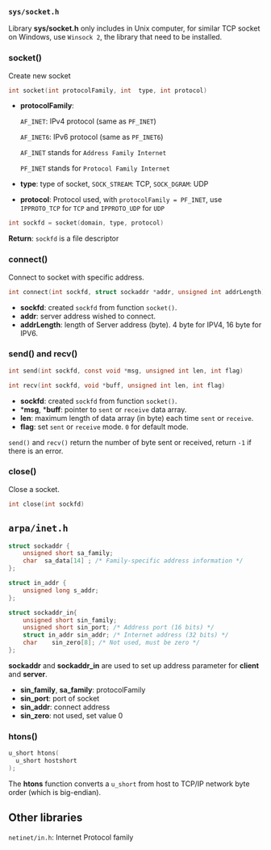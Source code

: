### ``sys/socket.h``

Library **sys/socket.h** only includes in Unix computer, for similar TCP socket on Windows, use ``Winsock 2``, the library that need to be installed.

### socket()

Create new socket

```c
int socket(int protocolFamily, int  type, int protocol)
```

* **protocolFamily**: 

    ``AF_INET``: IPv4 protocol (same as ``PF_INET``)

    ``AF_INET6``: IPv6 protocol (same as ``PF_INET6``)

    ``AF_INET`` stands for ``Address Family Internet``

    ``PF_INET`` stands for ``Protocol Family Internet``

* **type**: type of socket, ``SOCK_STREAM``: TCP, ``SOCK_DGRAM``: UDP
* **protocol**: Protocol used, with ``protocolFamily = PF_INET``, use ``IPPROTO_TCP`` for ``TCP`` and ``IPPROTO_UDP`` for ``UDP``

```c
int sockfd = socket(domain, type, protocol)
```

**Return**: ``sockfd`` is a file descriptor

### connect()

Connect to socket with specific address.

```c
int connect(int sockfd, struct sockaddr *addr, unsigned int addrLength) 
```

*  **sockfd**: created ``sockfd`` from function ``socket()``.
*  **addr**: server address wished to connect.
*  **addrLength**: length of Server address (byte). 4 byte for IPV4, 16 byte for IPV6.

### send() and recv()

```c
int send(int sockfd, const void *msg, unsigned int len, int flag) 
```
```c
int recv(int sockfd, void *buff, unsigned int len, int flag)
```

*  **sockfd**: created ``sockfd`` from function ``socket()``.
* ***msg**, ***buff**: pointer to ``sent`` or ``receive`` data array.
* **len**: maximum length of data array (in byte) each time ``sent`` or ``receive``.
* **flag**: set ``sent`` or ``receive`` mode. ``0`` for default mode.

``send()`` and  ``recv()`` return the number of byte sent or received, return ``-1`` if there is an error.

### close()

Close a socket.

```c
int close(int sockfd)
```

## ``arpa/inet.h``

```c
struct sockaddr { 
    unsigned short sa_family;
    char  sa_data[14] ; /* Family-specific address information */
}; 

struct in_addr {
    unsigned long s_addr;
};

struct sockaddr_in{
    unsigned short sin_family;
    unsigned short sin_port; /* Address port (16 bits) */
    struct in_addr sin_addr; /* Internet address (32 bits) */
    char    sin_zero[8]; /* Not used, must be zero */
};
```

**sockaddr** and **sockaddr_in** are used to set up address parameter for **client** and **server**.

* **sin_family**, **sa_family**: protocolFamily
* **sin_port**: port of socket
* **sin_addr**: connect address
* **sin_zero**: not used, set value 0

### htons()

```c
u_short htons(
  u_short hostshort
);
```

The **htons** function converts a ``u_short`` from host to TCP/IP network byte order (which is big-endian).

## Other libraries

``netinet/in.h``: Internet Protocol family